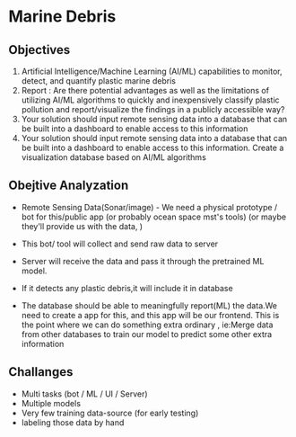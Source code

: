 # Marine Debris

## Objectives

1. Artificial Intelligence/Machine Learning (AI/ML) capabilities to monitor, detect, and quantify plastic marine debris
2. Report : Are there potential advantages as well as the limitations of utilizing AI/ML algorithms to quickly and inexpensively classify plastic pollution and report/visualize the findings in a publicly accessible way?
3. Your solution should input remote sensing data into a database that can be built into a dashboard to enable access to this information
4. Your solution should input remote sensing data into a database that can be built into a dashboard to enable access to this information. Create a visualization database based on AI/ML algorithms

## Obejtive Analyzation

* Remote Sensing Data(Sonar/image) - We need a physical prototype / bot for this/public app (or probably ocean space mst's tools) (or maybe they'll provide us with the data, )
* This bot/ tool will collect and send raw data to server
* Server will receive the data and pass it through the pretrained ML model.

* If it detects any plastic debris,it will include it in database
* The database should be able to meaningfully report(ML) the data.We need to create a app for this, and this app will be our frontend. This is the point where we can do something extra ordinary , ie:Merge data from other databases to train our model to predict some other extra information

## Challanges

* Multi tasks (bot / ML / UI / Server)
* Multiple models
* Very few training data-source (for early testing)
* labeling those data by hand
